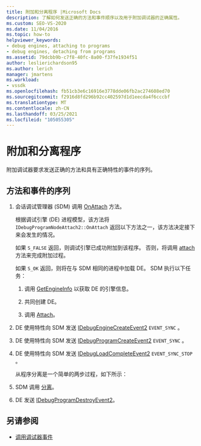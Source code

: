 ```yaml
---
title: 附加和分离程序 |Microsoft Docs
description: 了解如何发送正确的方法和事件顺序以及用于附加调试器的正确属性。
ms.custom: SEO-VS-2020
ms.date: 11/04/2016
ms.topic: how-to
helpviewer_keywords:
- debug engines, attaching to programs
- debug engines, detaching from programs
ms.assetid: 79dcbb9b-c7f8-40fc-8a00-f37fe1934f51
author: leslierichardson95
ms.author: lerich
manager: jmartens
ms.workload:
- vssdk
ms.openlocfilehash: fb51cb3e6c16916e3778dde06fb2ac274608ed70
ms.sourcegitcommit: f2916d8fd296b92cc402597d1d1eecda4f6cccbf
ms.translationtype: MT
ms.contentlocale: zh-CN
ms.lasthandoff: 03/25/2021
ms.locfileid: "105055305"
---
```

# <a name="attaching-and-detaching-to-a-program"></a>附加和分离程序
附加调试器要求发送正确的方法和具有正确特性的事件的序列。

## <a name="sequence-of-methods-and-events"></a>方法和事件的序列

1. 会话调试管理器 (SDM) 调用 [OnAttach](../../extensibility/debugger/reference/idebugprogramnodeattach2-onattach.md) 方法。

    根据调试引擎 (DE) 进程模型，该方法将 `IDebugProgramNodeAttach2::OnAttach` 返回以下方法之一，该方法决定接下来会发生的情况。

    如果 `S_FALSE` 返回，则调试引擎已成功附加到该程序。 否则，将调用 [attach](../../extensibility/debugger/reference/idebugengine2-attach.md) 方法来完成附加过程。

    如果 `S_OK` 返回，则将在与 SDM 相同的进程中加载 DE。 SDM 执行以下任务：

   1. 调用 [GetEngineInfo](../../extensibility/debugger/reference/idebugprogramnode2-getengineinfo.md) 以获取 DE 的引擎信息。

   2. 共同创建 DE。

   3. 调用 [Attach](../../extensibility/debugger/reference/idebugengine2-attach.md)。

2. DE 使用特性向 SDM 发送 [IDebugEngineCreateEvent2](../../extensibility/debugger/reference/idebugenginecreateevent2.md) `EVENT_SYNC` 。

3. DE 使用特性向 SDM 发送 [IDebugProgramCreateEvent2](../../extensibility/debugger/reference/idebugprogramcreateevent2.md) `EVENT_SYNC` 。

4. DE 使用特性向 SDM 发送 [IDebugLoadCompleteEvent2](../../extensibility/debugger/reference/idebugloadcompleteevent2.md) `EVENT_SYNC_STOP` 。

   从程序分离是一个简单的两步过程，如下所示：

5. SDM 调用 [分离](../../extensibility/debugger/reference/idebugprogram2-detach.md)。

6. DE 发送 [IDebugProgramDestroyEvent2](../../extensibility/debugger/reference/idebugprogramdestroyevent2.md)。

## <a name="see-also"></a>另请参阅
- [调用调试器事件](../../extensibility/debugger/calling-debugger-events.md)
